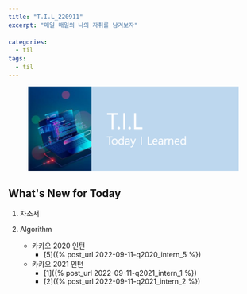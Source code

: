 ```yaml
---
title: "T.I.L_220911"
excerpt: "매일 매일의 나의 자취를 남겨보자"

categories:
  - til
tags:
  - til
---
```

<figure>
    <img src="/assets/images/til_image.png">
</figure>

## What's New for Today   
1. 자소서

2. Algorithm
    - 카카오 2020 인턴
        - [5]({% post_url 2022-09-11-q2020_intern_5 %})
    - 카카오 2021 인턴
        - [1]({% post_url 2022-09-11-q2021_intern_1 %})
        - [2]({% post_url 2022-09-11-q2021_intern_2 %})



  




